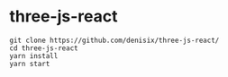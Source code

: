 # three-js-react

```
git clone https://github.com/denisix/three-js-react/
cd three-js-react
yarn install
yarn start
```
